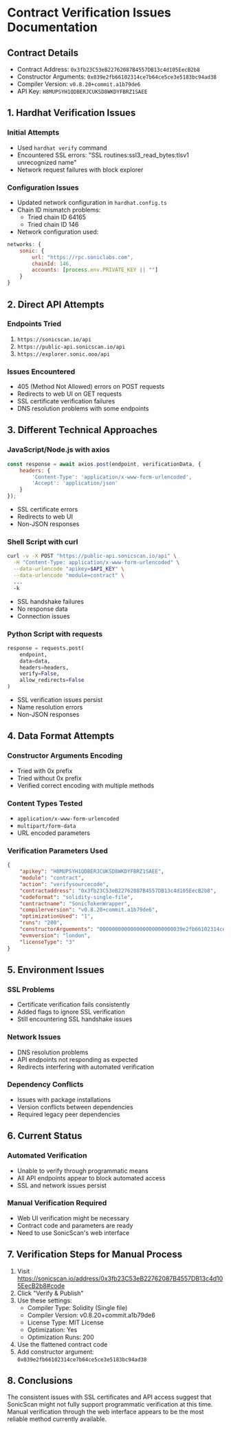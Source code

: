# Contract Verification Issues Documentation

## Contract Details
- Contract Address: `0x3fb23C53eB22762087B4557DB13c4d105EecB2b8`
- Constructor Arguments: `0x039e2fb66102314ce7b64ce5ce3e5183bc94ad38`
- Compiler Version: `v0.8.20+commit.a1b79de6`
- API Key: `H8MUPSYH1QDBERJCUKSD8WKDYFBRZ1SAEE`

## 1. Hardhat Verification Issues

### Initial Attempts
- Used `hardhat verify` command
- Encountered SSL errors: "SSL routines:ssl3_read_bytes:tlsv1 unrecognized name"
- Network request failures with block explorer

### Configuration Issues
- Updated network configuration in `hardhat.config.ts`
- Chain ID mismatch problems:
  - Tried chain ID 64165
  - Tried chain ID 146
- Network configuration used:
```javascript
networks: {
    sonic: {
        url: "https://rpc.soniclabs.com",
        chainId: 146,
        accounts: [process.env.PRIVATE_KEY || ""]
    }
}
```

## 2. Direct API Attempts

### Endpoints Tried
1. `https://sonicscan.io/api`
2. `https://public-api.sonicscan.io/api`
3. `https://explorer.sonic.ooo/api`

### Issues Encountered
- 405 (Method Not Allowed) errors on POST requests
- Redirects to web UI on GET requests
- SSL certificate verification failures
- DNS resolution problems with some endpoints

## 3. Different Technical Approaches

### JavaScript/Node.js with axios
```javascript
const response = await axios.post(endpoint, verificationData, {
    headers: {
        'Content-Type': 'application/x-www-form-urlencoded',
        'Accept': 'application/json'
    }
});
```
- SSL certificate errors
- Redirects to web UI
- Non-JSON responses

### Shell Script with curl
```bash
curl -v -X POST "https://public-api.sonicscan.io/api" \
  -H "Content-Type: application/x-www-form-urlencoded" \
  --data-urlencode "apikey=$API_KEY" \
  --data-urlencode "module=contract" \
  ...
  -k
```
- SSL handshake failures
- No response data
- Connection issues

### Python Script with requests
```python
response = requests.post(
    endpoint,
    data=data,
    headers=headers,
    verify=False,
    allow_redirects=False
)
```
- SSL verification issues persist
- Name resolution errors
- Non-JSON responses

## 4. Data Format Attempts

### Constructor Arguments Encoding
- Tried with 0x prefix
- Tried without 0x prefix
- Verified correct encoding with multiple methods

### Content Types Tested
- `application/x-www-form-urlencoded`
- `multipart/form-data`
- URL encoded parameters

### Verification Parameters Used
```json
{
    "apikey": "H8MUPSYH1QDBERJCUKSD8WKDYFBRZ1SAEE",
    "module": "contract",
    "action": "verifysourcecode",
    "contractaddress": "0x3fb23C53eB22762087B4557DB13c4d105EecB2b8",
    "codeformat": "solidity-single-file",
    "contractname": "SonicTokenWrapper",
    "compilerversion": "v0.8.20+commit.a1b79de6",
    "optimizationUsed": "1",
    "runs": "200",
    "constructorArguements": "000000000000000000000000039e2fb66102314ce7b64ce5ce3e5183bc94ad38",
    "evmversion": "london",
    "licenseType": "3"
}
```

## 5. Environment Issues

### SSL Problems
- Certificate verification fails consistently
- Added flags to ignore SSL verification
- Still encountering SSL handshake issues

### Network Issues
- DNS resolution problems
- API endpoints not responding as expected
- Redirects interfering with automated verification

### Dependency Conflicts
- Issues with package installations
- Version conflicts between dependencies
- Required legacy peer dependencies

## 6. Current Status

### Automated Verification
- Unable to verify through programmatic means
- All API endpoints appear to block automated access
- SSL and network issues persist

### Manual Verification Required
- Web UI verification might be necessary
- Contract code and parameters are ready
- Need to use SonicScan's web interface

## 7. Verification Steps for Manual Process

1. Visit https://sonicscan.io/address/0x3fb23C53eB22762087B4557DB13c4d105EecB2b8#code
2. Click "Verify & Publish"
3. Use these settings:
   - Compiler Type: Solidity (Single file)
   - Compiler Version: v0.8.20+commit.a1b79de6
   - License Type: MIT License
   - Optimization: Yes
   - Optimization Runs: 200
4. Use the flattened contract code
5. Add constructor argument: `0x039e2fb66102314ce7b64ce5ce3e5183bc94ad38`

## 8. Conclusions

The consistent issues with SSL certificates and API access suggest that SonicScan might not fully support programmatic verification at this time. Manual verification through the web interface appears to be the most reliable method currently available. 